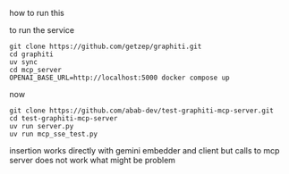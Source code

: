 how to run this

to run the service

```
git clone https://github.com/getzep/graphiti.git
cd graphiti
uv sync
cd mcp_server
OPENAI_BASE_URL=http://localhost:5000 docker compose up
```

now

```
git clone https://github.com/abab-dev/test-graphiti-mcp-server.git
cd test-graphiti-mcp-server
uv run server.py
uv run mcp_sse_test.py
```

insertion works directly with gemini embedder and client
but calls to mcp server does not work
what might be problem
